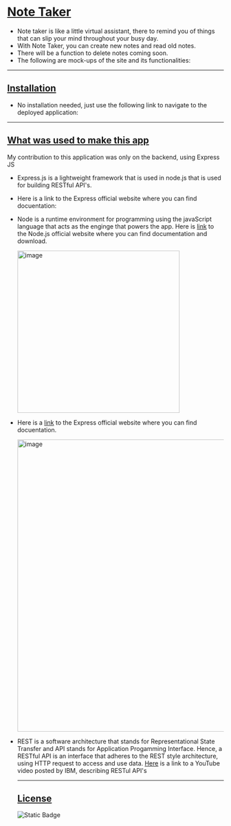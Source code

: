 # <ins>Note Taker</ins> 
 - Note taker is like a little virtual assistant, there to remind you of things that can slip your mind
   throughout your busy day.
 - With Note Taker, you can create new notes and read old notes.
 - There will be a function to delete notes coming soon.
 - The following are mock-ups of the site and its functionalities:
   
---
## <ins>Installation</ins>
- No installation needed, just use the following link to navigate to the deployed application:


---
## <ins>What was used to make this app</ins>
My contribution to this application was only on the backend, using Express JS
- Express.js is a lightweight framework that is used in node.js that is used for building RESTful API's.
- Here is a link to the Express official website where you can find docuentation: 
- Node is a runtime environment for programming using the javaScript language that acts as the enginge that
  powers the app. Here is [link](https://nodejs.org/en) to the Node.js official website where you can find documentation and download.
  
  <img width="377" alt="image" src="https://github.com/user-attachments/assets/04c891b0-f4d3-4b81-bc62-46b40a3afb5f">

- Here is a [link](https://expressjs.com) to the Express official website where you can find docuentation.

  <img width="679" alt="image" src="https://github.com/user-attachments/assets/5af7f029-3b09-41f7-88c7-394fbf9fe660">

- REST is a software architecture that stands for Representational State Transfer and API stands for Application
  Progamming Interface. Hence, a RESTful API is an interface that adheres to the REST style architecture, using
  HTTP request to access and use data. [Here](https://www.youtube.com/watch?v=lsMQRaeKNDk) is a link to a YouTube video posted by IBM, describing RESTul API's

  ---
  ## <ins>License</ins>
  ![Static Badge](https://img.shields.io/badge/License_MIT-blue)

  
